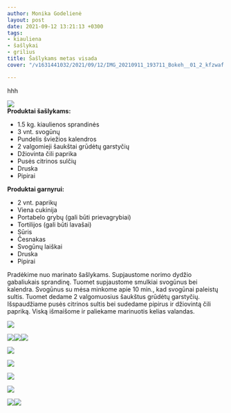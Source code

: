 ```yaml
---
author: Monika Godelienė
layout: post
date: 2021-09-12 13:21:13 +0300
tags:
- kiauliena
- šašlykai
- grilius
title: Šašlykams metas visada
cover: "/v1631441032/2021/09/12/IMG_20210911_193711_Bokeh__01_2_kfzwaf.jpg"

---
```

hhh

![](https://res.cloudinary.com/monikagod/image/upload/v1631441047/2021/09/12/IMG_20210911_103920_Bokeh__01_2_ntyllf.jpg)  
**Produktai šašlykams:**

* 1.5 kg. kiaulienos sprandinės
* 3 vnt. svogūnų
* Pundelis šviežios kalendros
* 2 valgomieji šaukštai grūdėtų garstyčių
* Džiovinta čili paprika
* Pusės citrinos sulčių
* Druska
* Pipirai

**Produktai garnyrui:**

* 2 vnt. paprikų
* Viena cukinija
* Portabelo grybų (gali būti prievagrybiai)
* Tortilijos (gali būti lavašai)
* Sūris
* Česnakas
* Svogūnų laiškai
* Druska
* Pipirai

Pradėkime nuo marinato šašlykams. Supjaustome norimo dydžio gabaliukais sprandinę. Tuomet supjaustome smulkiai svogūnus bei kalendra. Svogūnus su mėsa minkome apie 10 min., kad svogūnai paleistų sultis. Tuomet dedame 2 valgomuosius šaukštus grūdėtų garstyčių. Išspaudžiame pusės citrinos sultis bei sudedame pipirus ir džiovintą čili papriką. Viską išmaišome ir paliekame marinuotis kelias valandas.

![](https://res.cloudinary.com/monikagod/image/upload/v1631441047/2021/09/12/IMG_20210911_131041_Bokeh_3_xqufnr.jpg)

![](https://res.cloudinary.com/monikagod/image/upload/v1631441032/2021/09/12/IMG_20210911_131134_Bokeh_2_mlfnmt.jpg)![](https://res.cloudinary.com/monikagod/image/upload/v1631441032/2021/09/12/IMG_20210911_131200_Bokeh_2_k3bbgp.jpg)![](https://res.cloudinary.com/monikagod/image/upload/v1631441033/2021/09/12/IMG_20210911_131445_Bokeh_2_rzrxm4.jpg)

![](https://res.cloudinary.com/monikagod/image/upload/v1631441032/2021/09/12/IMG_20210911_134045_Bokeh__01_2_gmokxf.jpg)

![](https://res.cloudinary.com/monikagod/image/upload/v1631441032/2021/09/12/IMG_20210911_134627_Bokeh__01_2_jcplf2.jpg)

![](https://res.cloudinary.com/monikagod/image/upload/v1631441032/2021/09/12/IMG_20210911_134904_Bokeh_2_l9peex.jpg)

![](https://res.cloudinary.com/monikagod/image/upload/v1631441032/2021/09/12/IMG_20210911_135657_Bokeh__01_2_zluz5k.jpg)

![](https://res.cloudinary.com/monikagod/image/upload/v1631441033/2021/09/12/IMG_20210911_135715_Bokeh__01__01_2_gyzmlp.jpg)![](https://res.cloudinary.com/monikagod/image/upload/v1631441033/2021/09/12/IMG_20210911_135742_Bokeh__01_2_qtrvxo.jpg)